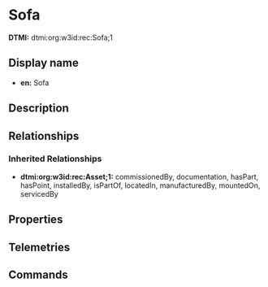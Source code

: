 # Sofa
**DTMI:** dtmi:org:w3id:rec:Sofa;1
## Display name
- **en:** Sofa
## Description
## Relationships
### Inherited Relationships
* **dtmi:org:w3id:rec:Asset;1:** commissionedBy, documentation, hasPart, hasPoint, installedBy, isPartOf, locatedIn, manufacturedBy, mountedOn, servicedBy
## Properties
## Telemetries
## Commands

